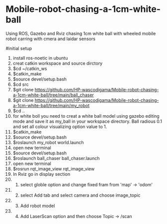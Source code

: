 # Mobile-robot-chasing-a-1cm-white-ball
Using ROS, Gazebo and Rviz chasing 1cm white ball with wheeled mobile robot carring with cmera and laidar sensors

#initial setup
1. install ros-noetic in ubuntu
2. creat catkin workspace and source dirctory
3. $cd ~/catkin_ws
4. $catkin_make
5. $source devel/setup.bash
6. $cd src
7. $git clone https://github.com/HP-wascodigama/Mobile-robot-chasing-a-1cm-white-ball/tree/main/ball_chaser
8. $git clone https://github.com/HP-wascodigama/Mobile-robot-chasing-a-1cm-white-ball/tree/main/my_robot
9. $cd ..
10. for white boll you need to creat a white ball model using gazebo editing mode and save it as my_ball in your workspace directory. Ball radious 0.1 and set all colour visualizing option value to 1.   
11. $catkin_make
12. $source devel/setup.bash
13. $roslaunch my_robot world.launch
14. open new terminal
15. $source devel/setup.bash
16. $roslaunch ball_chaser ball_chaser.launch
17. open new terminal
18. $rosrun rqt_image_view rqt_image_view
19. In Rviz go in display section
20. 1. select globle option and change fixed fram from 'map' -> 'odom'
21. 2. select Add tab and select camera and choose image_topic
22. 3. Add robot model
23. 4. Add LaserScan option and then choose Topic -> /scan
